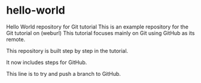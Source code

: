 # hello-world 
Hello World repository for Git tutorial
This is an example repository for the Git tutorial on (weburl)
This tutorial focuses mainly on Git using GitHub as its remote.

This repository is built step by step in the tutorial.

It now includes steps for GitHub.

This line is to try and push a branch to GitHub.